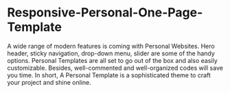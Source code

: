 # Responsive-Personal-One-Page-Template

A wide range of modern features is coming with Personal Websites. Hero header, sticky navigation, drop-down menu, slider are some of the handy options. Personal Templates are all set to go out of the box and also easily customizable. Besides, well-commented and well-organized codes will save you time. In short, A Personal Template is a sophisticated theme to craft your project and shine online.
